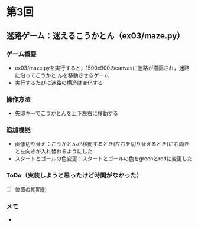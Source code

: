 # 第3回
## 迷路ゲーム：迷えるこうかとん（ex03/maze.py）
### ゲーム概要
- ex03/maze.pyを実行すると，1500x900のcanvasに迷路が描画され，迷路に沿ってこうかと
んを移動させるゲーム
- 実行するたびに迷路の構造は変化する
### 操作方法
- 矢印キーでこうかとんを上下左右に移動する
### 追加機能
- 画像切り替え：こうかとんが移動するとき(左右を切り替えるとき)に右向きと左向きが入れ替わるようにした
- スタートとゴールの色変更：スタートとゴールの色をgreenとredに変更した
### ToDo（実装しようと思ったけど時間がなかった）
- [ ] 位置の初期化
### メモ
- 